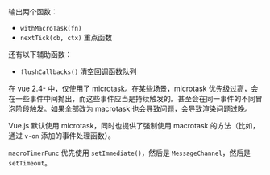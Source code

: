 输出两个函数：

- `withMacroTask(fn)`
- `nextTick(cb, ctx)` 重点函数

还有以下辅助函数：

- `flushCallbacks()` 清空回调函数队列

在 vue 2.4- 中，仅使用了 microtask。在某些场景，microtask 优先级过高，会在一些事件中间抛出，而这些事件应当是持续触发的。甚至会在同一事件的不同冒泡阶段触发。如果全部改为 macrotask 也会导致问题，会导致渲染问题过晚。

Vue.js 默认使用 microtask，同时也提供了强制使用 macrotask 的方法（比如，通过 `v-on` 添加的事件处理函数）。

`macroTimerFunc` 优先使用 `setImmediate()`，然后是 `MessageChannel`，然后是 `setTimeout`。